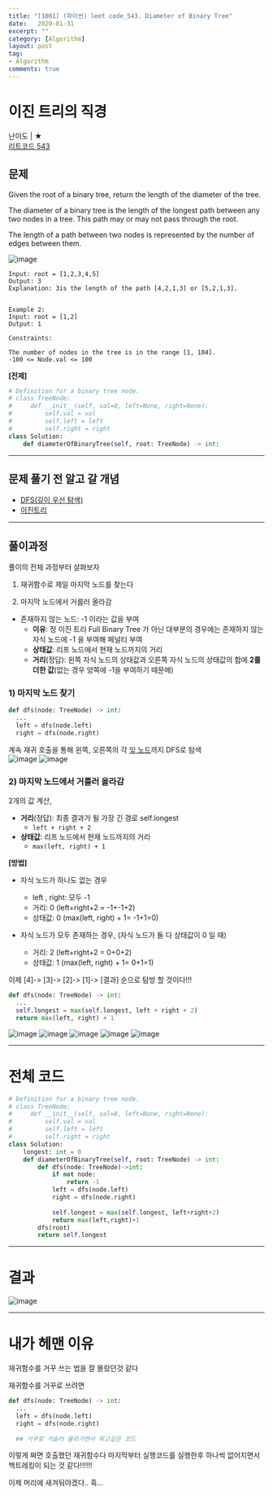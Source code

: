 ```yaml
---
title: "[1001] (파이썬) leet code_543. Diameter of Binary Tree"
date:   2020-01-31
excerpt: ""
category: [Algorithm]
layout: post
tag:
- Algorithm
comments: true
---
```



# 이진 트리의 직경
난이도 | ★      
[리트코드 543](https://leetcode.com/problems/diameter-of-binary-tree/)   

## 문제  
Given the root of a binary tree, return the length of the diameter of the tree.

The diameter of a binary tree is the length of the longest path between any two nodes in a tree. This path may or may not pass through the root.

The length of a path between two nodes is represented by the number of edges between them.

![image](https://user-images.githubusercontent.com/76824611/123269281-c92db480-d539-11eb-9de0-f303aae8ead0.png)

```
Input: root = [1,2,3,4,5]
Output: 3
Explanation: 3is the length of the path [4,2,1,3] or [5,2,1,3].


Example 2:
Input: root = [1,2]
Output: 1
``` 
```
Constraints:

The number of nodes in the tree is in the range [1, 104].
-100 <= Node.val <= 100
```


**[전제]**   
```python
# Definition for a binary tree node.
# class TreeNode:
#     def __init__(self, val=0, left=None, right=None):
#         self.val = val
#         self.left = left
#         self.right = right
class Solution:
    def diameterOfBinaryTree(self, root: TreeNode) -> int:
```


----


## 문제 풀기 전 알고 갈 개념
* [DFS(깊이 우선 탐색)](https://yerimoh.github.io/Algo020/#%EA%B9%8A%EC%9D%B4-%EC%9A%B0%EC%84%A0-%ED%83%90%EC%83%89depth-first-search--dfs)     
* [이진트리](https://yerimoh.github.io/Algo023/)




----


## 풀이과정

풀이의 전체 과정부터 살펴보자    

1) 재귀함수로 제일 마지막 노드를 찾는다      

2) 마지막 노드에서 거를러 올라감       
* 존재하지 않는 노드: -1 이라는 값을 부여       
   * **이유**: 정 이진 트리 Full Binary Tree 가 아닌 대부분의 경우에는 존재하지 않는 자식 노드에 -1 을 부여해 페널티 부여       
   * **상태값**: 리프 노드에서 현재 노드까지의 거리        
   * **거리**(정답): 왼쪽 자식 노드의 상태값과 오른쪽 자식 노드의 상태값의 합에 **2를 더한 값**(없는 경우 양쪽에 -1을 부여하기 때문에)  


### 1) 마지막 노드 찾기

```python
def dfs(node: TreeNode) -> int:
  ...
  left = dfs(node.left) 
  right = dfs(node.right)
```
계속 재귀 호출을 통해 왼쪽, 오른쪽의 각 [잎 노드](https://yerimoh.github.io/Algo022/#%ED%8A%B8%EB%A6%AC%EC%9D%98-%EA%B8%B0%EB%B3%B8-%EA%B0%9C%EB%85%90)까지 DFS로 탐색    
![image](https://user-images.githubusercontent.com/76824611/123290381-30ecfb00-d54c-11eb-8ce7-2e4c978102f8.png)
![image](https://user-images.githubusercontent.com/76824611/123290390-32b6be80-d54c-11eb-9fcc-b9a1ec161f30.png)




### 2) 마지막 노드에서 거를러 올라감   

2개의 값 계산,   
* **거리**(정답): 최종 결과가 될 가장 긴 경로 self.longest     
  * ```left + right + 2```  
* **상태값**: 리프 노드에서 현재 노드까지의 거리
  * ```max(left, right) + 1```    

**[방법]**   
* 자식 노드가 하나도 없는 경우
  * left , right: 모두 -1      
  * 거리: 0  (left+right+2 = -1+-1+2)      
  * 상태값: 0 (max(left, right) + 1= -1+1=0)    

* 자식 노드가 모두 존재하는 경우, (자식 노드가 둘 다 상태값이 0 일 때)     
  * 거리: 2 (left+right+2 = 0+0+2)  
  * 상태값: 1 (max(left, right) + 1= 0+1=1)     

이제 [4]-> [3]-> [2]-> [1]-> [결과] 순으로 탐방 할 것이다!!!     

```python
def dfs(node: TreeNode) -> int:
  ...
  self.longest = max(self.longest, left + right + 2) 
  return max(left, right) + 1
```
![image](https://user-images.githubusercontent.com/76824611/123291295-f0da4800-d54c-11eb-8e05-89245975f731.png)
![image](https://user-images.githubusercontent.com/76824611/123291311-f33ca200-d54c-11eb-9a66-9a3188ebb17e.png)
![image](https://user-images.githubusercontent.com/76824611/123291328-f6379280-d54c-11eb-98ed-9d2c38b3231b.png)
![image](https://user-images.githubusercontent.com/76824611/123291340-f899ec80-d54c-11eb-9b3a-b9a1adf9dac4.png)
![image](https://user-images.githubusercontent.com/76824611/123291360-fc2d7380-d54c-11eb-9041-e99a54cda154.png)


---


# 전체 코드
```python
# Definition for a binary tree node.
# class TreeNode:
#     def __init__(self, val=0, left=None, right=None):
#         self.val = val
#         self.left = left
#         self.right = right
class Solution:
    longest: int = 0
    def diameterOfBinaryTree(self, root: TreeNode) -> int:
        def dfs(node: TreeNode)->int:
            if not node:
                return -1
            left = dfs(node.left)
            right = dfs(node.right)
            
            self.longest = max(self.longest, left+right+2)
            return max(left,right)+1
        dfs(root)
        return self.longest
```

----


# 결과
![image](https://user-images.githubusercontent.com/76824611/123292912-78748680-d54e-11eb-87e5-7d063007c730.png)


----


# 내가 헤맨 이유

재귀함수를 거꾸 쓰는 법을 잘 몰랐던것 같다     

재귀함수를 거꾸로 쓰려면

```python
def dfs(node: TreeNode) -> int:
  ...
  left = dfs(node.left) 
  right = dfs(node.right)
  
  ## 거꾸로 거슬러 올라가면서 하고싶은 코드
```

이렇게 짜면 호출했던 재귀함수다 마지막부터 실행코드를 실행한후 하나씩 없어지면서 백트레킹이 되는 것 같다!!!!!!

이제 머리에 새겨둬야겠다.. 흑...











